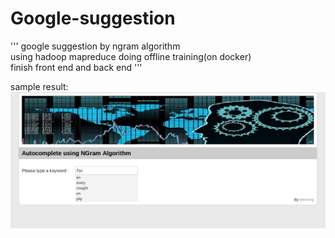 # Google-suggestion  
 ''' google suggestion by ngram algorithm  
  using hadoop mapreduce doing offline training(on docker)  
  finish front end and back end  '''
  
  
  sample result:
![image](https://github.com/zhedoubushishi/Google-suggestion/blob/master/1.png)
